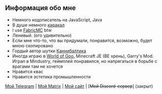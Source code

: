 ## Информация обо мне

- Немного кодописатель на JavaScript, Java
- В душе немного [каракал](https://ru.wikipedia.org/wiki/Каракал)
- I use [FabricMC](https://fabricmc.net) btw
- Ленивый. (ого удивительно)
- Если мне что-то, что вы придумали, понравится, возможно, будет мною скопировано
- Гордый автор шутки [Каннибалтика](https://i.imgur.com/6B4VVRT.png)
- Иногда играю в [World of Goo](https://ru.wikipedia.org/wiki/World_of_Goo), Minecraft JE (BE хрень), Garry's Mod. Играл в Mindustry, геймплей понравился, но напрягаться в борьбе с врагами там не хочется
- Нравится квас
- Нравится эстетика промышленности

[Мой Telegram](https://t.me/xh360) | [Мой Matrix](https://matrix.to/#/@xh360:matrix.org) | [Мой сайт](https://memeberry.vercel.app/) | [~~Мой Discord-сервер~~] (закрыт)
